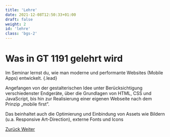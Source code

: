 ```yaml
---
title: 'Lehre'
date: 2021-12-08T12:50:33+01:00
draft: false
weight: 2
id: 'lehre'
class: 'bgs-2'
---
```


# Was in GT 1191 gelehrt wird

Im Seminar lernst du, wie man moderne und performante Websites (Mobile Apps) entwickelt.
{.lead}

Angefangen von der gestalterischen Idee unter Berücksichtigung verschiedenster Endgeräte, über die Grundlagen von HTML, CSS und JavaScript, bis hin zur Realisierung einer eigenen Webseite nach dem Prinzip „mobile first”.

Das beinhaltet auch die Optimierung und Einbindung von Assets wie Bildern (u.a. Responsive Art-Direction), externe Fonts und Icons

<div class="button-group">
  <a href="#intro" class="button button--ghost">
    <span>Zurück</span>
  </a>

  <a href="#teilnahme" class="button">
    <span>Weiter</span>
  </a>
</div>
